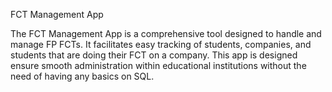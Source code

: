 FCT Management App

The FCT Management App is a comprehensive tool designed to handle and manage FP FCTs.
It facilitates easy tracking of students, companies, and students that are doing their FCT on a company.
This app is designed ensure smooth administration within educational institutions without the need of
having any basics on SQL.
